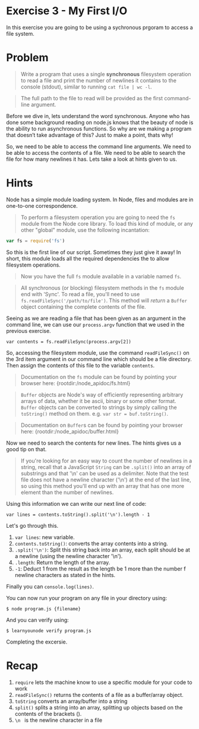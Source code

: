 # Exercise 3 - My First I/O

In this exercise you are going to be using a sychronous prgoram to access a file system.

# Problem

> Write a program that uses a single **synchronous** filesystem operation to read a file and print the number of newlines it contains to the console (stdout), similar to running `cat file | wc -l`.

> The full path to the file to read will be provided as the first command-line argument.

Before we dive in, lets understand the word synchronous. Anyone who has done some background reading on node.js knows that the beauty of node is the ability to run asynchronous functions. So why are we making a program that doesn’t take advantage of this? Just to make a point, thats why!

So, we need to be able to access the command line arguments. We need to be able to access the contents of a file. We need to be able to search the file for how many newlines it has. Lets take a look at hints given to us.

# Hints

Node has a simple module loading system. In Node, files and modules are in one-to-one correspondence.

> To perform a filesystem operation you are going to need the `fs` module from the Node core library. To load this kind of module, or any other "global" module, use the following incantation:

```js
var fs = require('fs')
```

So this is the first line of our script. Sometimes they just give it away! In short, this module loads all the required dependencies the to allow filesystem operations. 

> Now you have the full `fs` module available in a variable named `fs`.

> All synchronous (or blocking) filesystem methods in the `fs` module end with 'Sync'. To read a file, you'll need to use `fs.readFileSync('/path/to/file')`. This method will *return* a `Buffer` object containing the complete contents of the file.

Seeing as we are reading a file that has been given as an argument in the command line, we can use our `process.argv` function that we used in the previous exercise.

    var contents = fs.readFileSync(process.argv[2])
    
So, accessing the filesystem module, use the command `readFileSync()` on the 3rd item argument in our command line which should be a file directory. Then assign the contents of this file to the variable `contents`.

> Documentation on the `fs` module can be found by pointing your browser here:
  {rootdir:/node_apidoc/fs.html}

> `Buffer` objects are Node's way of efficiently representing arbitrary arrays of data, whether it be ascii, binary or some other format. 
> `Buffer` objects can be converted to strings by simply calling the `toString()` method on them. e.g. `var str = buf.toString()`.

> Documentation on `Buffer`s can be found by pointing your browser here:
  {rootdir:/node_apidoc/buffer.html}
  
Now we need to search the contents for new lines. The hints gives us a good tip on that.

> If you're looking for an easy way to count the number of newlines in a string, recall that a JavaScript `String` can be `.split()` into an array of substrings and that '\n' can be used as a delimiter. Note that the test file does not have a newline character ('\n') at the end of the last line, so using this method you'll end up with an array that has one more element than the number of newlines.

Using this information we can write our next line of code:

    var lines = contents.toString().split('\n').length - 1
    
Let's go through this. 

1. `var lines`: new variable.
2. `contents.toString()`: converts the array contents into a string.
3. `.split('\n')`: Split this string back into an array, each split should be at a newline (using the newline character '\n').
4. `.length`: Return the length of the array.
5. `-1`: Deduct 1 from the result as the length be 1 more than the number f newline characters as stated in the hints.

Finally you can `console.log(lines)`.

You can now run your program on any file in your directory using:

    $ node program.js {filename}
    
And you can verify using:

    $ learnyounode verify program.js
    
Completing the excersie.

# Recap

1. `require` lets the machine know to use a specific module for your code to work
2. `readFileSync()` returns the contents of a file as a buffer/array object.
3. `toString` converts an array/buffer into a string
4. `split()` splits a string into an array, splitting up objects based on the contents of the brackets ().
5. `\n ` is the newline character in a file